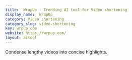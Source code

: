 ```yaml
---
title:  WrapUp - Trending AI tool for Video shortening
display_name:  WrapUp
category: Video shortening
category_slug: video-shortening
key: wrpup_com
website: https://wrpup.com/
layout: aitool
---
```


Condense lengthy videos into concise highlights.
